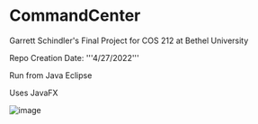 # CommandCenter
Garrett Schindler's Final Project for COS 212 at Bethel University

Repo Creation Date: '''4/27/2022'''

Run from Java Eclipse

Uses JavaFX

![image](https://user-images.githubusercontent.com/67280331/167967265-3fe2bd43-fe0d-45f9-80b8-66cccda9b04f.png)

